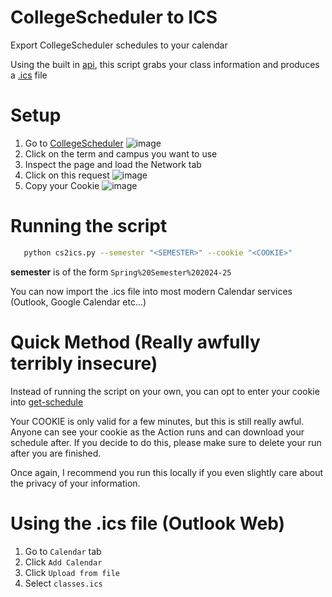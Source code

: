 # CollegeScheduler to ICS

Export CollegeScheduler schedules to your calendar

Using the built in [api](https://ohio.collegescheduler.com/api), this script grabs your class information and produces a [.ics](https://en.wikipedia.org/wiki/ICalendar) file

# Setup

1. Go to [CollegeScheduler](https://ohio.collegescheduler.com)
   ![image](https://github.com/user-attachments/assets/750a90bb-8f6d-4622-a9af-336475317b9a)
3. Click on the term and campus you want to use
4. Inspect the page and load the Network tab
5. Click on this request
   ![image](https://github.com/user-attachments/assets/558113c8-9606-4539-8ac0-b8085c5b935c)
6. Copy your Cookie
   ![image](https://github.com/user-attachments/assets/ef26cf1d-2f3d-4c18-ab2a-05d6bc3de738)

# Running the script
```bash
   python cs2ics.py --semester "<SEMESTER>" --cookie "<COOKIE>"
```

**semester** is of the form `Spring%20Semester%202024-25`

You can now import the .ics file into most modern Calendar services (Outlook, Google Calendar etc...)

# Quick Method (Really awfully terribly insecure)

Instead of running the script on your own, you can opt to enter your cookie into [get-schedule](https://github.com/jansen-craft/cs2ics/actions)

Your COOKIE is only valid for a few minutes, but this is still really awful. Anyone can see your cookie as the Action runs and can download your schedule after. If you decide to do this, please make sure to delete your run after you are finished.

Once again, I recommend you run this locally if you even slightly care about the privacy of your information.

# Using the .ics file (Outlook Web)
1. Go to `Calendar` tab
2. Click `Add Calendar`
3. Click `Upload from file`
4. Select `classes.ics`

